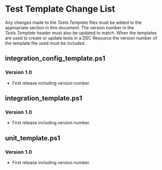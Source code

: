 # Test Template Change List
Any changes made to the *Tests.Template* files must be added to the appropriate section in this document.
The version number in the *Tests.Template* header must also be updated to match.
When the templates are used to create or update tests in a DSC Resource the version number of the template file used must be included.

## integration_config_template.ps1
### Version 1.0
* First release including version number.

## integration_template.ps1
### Version 1.0
* First release including version number.

## unit_template.ps1
### Version 1.0
* First release including version number.

